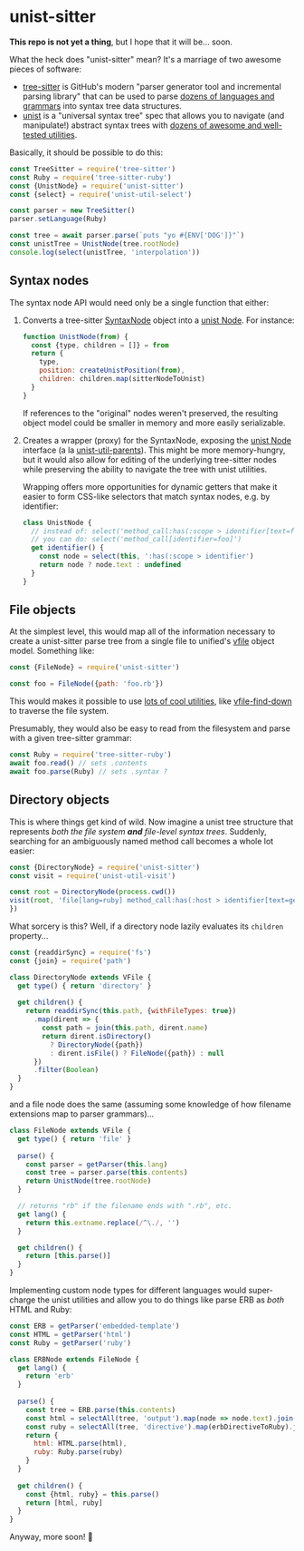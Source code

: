 # unist-sitter
**This repo is not yet a thing**, but I hope that it will be... soon.

What the heck does "unist-sitter" mean? It's a marriage of two awesome pieces of software:

- [tree-sitter] is GitHub's modern "parser generator tool and incremental parsing library" that can be used to parse [dozens of languages and grammars](https://tree-sitter.github.io/tree-sitter/#available-parsers) into syntax tree data structures.
- [unist] is a "universal syntax tree" spec that allows you to navigate (and manipulate!) abstract syntax trees with [dozens of awesome and well-tested utilities](https://github.com/syntax-tree/unist#list-of-utilities).

Basically, it should be possible to do this:

```js
const TreeSitter = require('tree-sitter')
const Ruby = require('tree-sitter-ruby')
const {UnistNode} = require('unist-sitter')
const {select} = require('unist-util-select')

const parser = new TreeSitter()
parser.setLanguage(Ruby)

const tree = await parser.parse(`puts "yo #{ENV['DOG']}"`)
const unistTree = UnistNode(tree.rootNode)
console.log(select(unistTree, 'interpolation'))
```

## Syntax nodes
The syntax node API would need only be a single function that either:

1. Converts a tree-sitter [SyntaxNode] object into a [unist Node]. For instance:

    ```js
    function UnistNode(from) {
      const {type, children = []} = from
      return {
        type,
        position: createUnistPosition(from),
        children: children.map(sitterNodeToUnist)
      }
    }
    ```
    
    If references to the "original" nodes weren't preserved, the resulting object model could be smaller in memory and more easily serializable.

2. Creates a wrapper (proxy) for the SyntaxNode, exposing the [unist Node] interface (a la [unist-util-parents](https://github.com/syntax-tree/unist-util-parents)). This might be more memory-hungry, but it would also allow for editing of the underlying tree-sitter nodes while preserving the ability to navigate the tree with unist utilities.

    Wrapping offers more opportunities for dynamic getters that make it easier to form CSS-like selectors that match syntax nodes, e.g. by identifier:
    
    ```js
    class UnistNode {
      // instead of: select('method_call:has(:scope > identifier[text=foo])'
      // you can do: select('method_call[identifier=foo]')
      get identifier() {
        const node = select(this, ':has(:scope > identifier')
        return node ? node.text : undefined
      }
    }
    ```

## File objects
At the simplest level, this would map all of the information necessary to create a unist-sitter parse tree from a single file to unified's [vfile] object model. Something like:

```js
const {FileNode} = require('unist-sitter')

const foo = FileNode({path: 'foo.rb'})
```

This would makes it possible to use [lots of cool utilities](https://github.com/vfile/vfile#utilities), like [vfile-find-down](https://github.com/vfile/vfile-find-down) to traverse the file system.

Presumably, they would also be easy to read from the filesystem and parse with a given tree-sitter grammar:

```js
const Ruby = require('tree-sitter-ruby')
await foo.read() // sets .contents
await foo.parse(Ruby) // sets .syntax ?
```

## Directory objects
This is where things get kind of wild. Now imagine a unist tree structure that represents _both the file system **and** file-level syntax trees_. Suddenly, searching for an ambiguously named method call becomes a whole lot easier:

```js
const {DirectoryNode} = require('unist-sitter')
const visit = require('unist-util-visit')

const root = DirectoryNode(process.cwd())
visit(root, 'file[lang=ruby] method_call:has(:host > identifier[text=get])', node => {
})
```

What sorcery is this? Well, if a directory node lazily evaluates its `children` property...

```js
const {readdirSync} = require('fs')
const {join} = require('path')

class DirectoryNode extends VFile {
  get type() { return 'directory' }
  
  get children() {
    return readdirSync(this.path, {withFileTypes: true})
      .map(dirent => {
        const path = join(this.path, dirent.name)
        return dirent.isDirectory()
          ? DirectoryNode({path})
          : dirent.isFile() ? FileNode({path}) : null
      })
      .filter(Boolean)
  }
}
```

and a file node does the same (assuming some knowledge of how filename extensions map to parser grammars)...

```js
class FileNode extends VFile {
  get type() { return 'file' }
  
  parse() {
    const parser = getParser(this.lang)
    const tree = parser.parse(this.contents)
    return UnistNode(tree.rootNode)
  }

  // returns "rb" if the filename ends with ".rb", etc.
  get lang() {
    return this.extname.replace(/^\./, '')
  }  

  get children() {
    return [this.parse()]
  }  
}
```

Implementing custom node types for different languages would super-charge the unist utilities and allow you to do things like parse ERB as _both_ HTML and Ruby:

```js
const ERB = getParser('embedded-template')
const HTML = getParser('html')
const Ruby = getParser('ruby')

class ERBNode extends FileNode {
  get lang() {
    return 'erb'
  }
  
  parse() {
    const tree = ERB.parse(this.contents)
    const html = selectAll(tree, 'output').map(node => node.text).join('')
    const ruby = selectAll(tree, 'directive').map(erbDirectiveToRuby).join('\n')
    return {
      html: HTML.parse(html),
      ruby: Ruby.parse(ruby)
    }
  }
  
  get children() {
    const {html, ruby} = this.parse()
    return [html, ruby]
  }
}
```

Anyway, more soon! :rocket:


[tree-sitter]: https://tree-sitter.github.io/tree-sitter/
[unist]: https://github.com/syntax-tree/unist
[SyntaxNode]: https://github.com/tree-sitter/node-tree-sitter/blob/32df455d7b257428b02b60a0af9857451892c801/tree-sitter.d.ts#L41-L85
[unist Node]: https://github.com/syntax-tree/unist#node
[vfile]: https://github.com/vfile/vfile#intro
